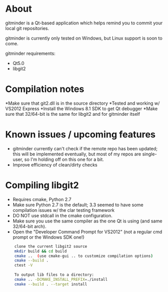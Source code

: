 About
=====
gitminder is a Qt-based application which helps remind you to commit your local git repositories.

gitminder is currently only tested on Windows, but Linux support is soon to come.

gitminder requirements:
* Qt5.0
* libgit2

Compilation notes
=================
*Make sure that git2.dll is in the source directory
*Tested and working w/ VS2012 Express
*Install the Windows 8.1 SDK to get Qt debugger
*Make sure that 32/64-bit is the same for libgit2 and for gitminder itself

Known issues / upcoming features
================================
* gitminder currently can't check if the remote repo has been updated; this will be implemented eventually, but most of my repos are single-user, so I'm holding off on this one for a bit.
* Improve efficiency of clean/dirty checks

Compiling libgit2
=================
* Requires cmake, Python 2.7
* Make sure Python 2.7 is the default; 3.3 seemed to have some compilation issues w/ the clar testing framework
* DO NOT use stdcall in the cmake configuration.
* Make sure you use the same compiler as the one Qt is using (and same 32/64-bit arch).
* Open the "Developer Command Prompt for VS2012" (not a regular cmd prompt or the Windows SDK one!)

``` bash
	clone the current libgit2 source
	mkdir build && cd build
	cmake ..  (use cmake-gui .. to customize compilation options)
	cmake --build .
	ctest -V
	
	To output lib files to a directory:
	cmake .. -DCMAKE_INSTALL_PREFIX=./install
	cmake --build . --target install
```